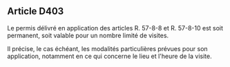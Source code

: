 Article D403
----
Le permis délivré en application des articles R. 57-8-8 et R. 57-8-10 est soit
permanent, soit valable pour un nombre limité de visites.

Il précise, le cas échéant, les modalités particulières prévues pour son
application, notamment en ce qui concerne le lieu et l'heure de la visite.
